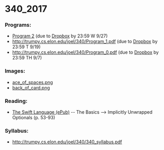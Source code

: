 # 340_2017

### Programs:
* [Program 2](http://trumpy.cs.elon.edu/joel/340/Program_2.pdf) (due to [Dropbox](https://www.dropbox.com/request/B8h8wpfr85PY0Pp1C6X0) by 23:59 W 9/27)
* http://trumpy.cs.elon.edu/joel/340/Program_1.pdf (due to [Dropbox](https://www.dropbox.com/request/2XzyPIcqWSRQzQDi6OG2) by 23:59 T 9/19)
* http://trumpy.cs.elon.edu/joel/340/Program_0.pdf (due to [Dropbox](https://www.dropbox.com/request/Ol7h2u3KpQi8qvTzXta5) by 23:59 TH 9/7)

### Images:
* [ace_of_spaces.png](http://trumpy.cs.elon.edu/joel/340/ace_of_spades.png)
* [back_of_card.png](http://trumpy.cs.elon.edu/joel/340/back_of_card.png)

### Reading:
* [The Swift Language (ePub)](https://swift.org/documentation/TheSwiftProgrammingLanguage(Swift4).epub) -- The Basics --> Implicitly Unwrapped Optionals (p. 53-93)

### Syllabus:
* http://trumpy.cs.elon.edu/joel/340/340_syllabus.pdf
